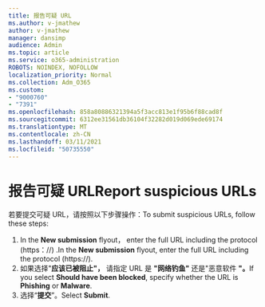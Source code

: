 ```yaml
---
title: 报告可疑 URL
ms.author: v-jmathew
author: v-jmathew
manager: dansimp
audience: Admin
ms.topic: article
ms.service: o365-administration
ROBOTS: NOINDEX, NOFOLLOW
localization_priority: Normal
ms.collection: Adm_O365
ms.custom:
- "9000760"
- "7391"
ms.openlocfilehash: 858a80886321394a5f3acc813e1f95b6f88cad8f
ms.sourcegitcommit: 6312ee31561db36104f32282d019d069ede69174
ms.translationtype: MT
ms.contentlocale: zh-CN
ms.lasthandoff: 03/11/2021
ms.locfileid: "50735550"
---
```

# <a name="report-suspicious-urls"></a><span data-ttu-id="1b4af-102">报告可疑 URL</span><span class="sxs-lookup"><span data-stu-id="1b4af-102">Report suspicious URLs</span></span>

<span data-ttu-id="1b4af-103">若要提交可疑 URL，请按照以下步骤操作：</span><span class="sxs-lookup"><span data-stu-id="1b4af-103">To submit suspicious URLs, follow these steps:</span></span>

1. <span data-ttu-id="1b4af-104">In the **New submission** flyout， enter the full URL including the protocol (https：//) .</span><span class="sxs-lookup"><span data-stu-id="1b4af-104">In the **New submission** flyout, enter the full URL including the protocol (https://).</span></span>
2. <span data-ttu-id="1b4af-105">如果选择"**应该已被阻止"，** 请指定 URL 是 **"网络钓鱼"** 还是"恶意软件 **"。**</span><span class="sxs-lookup"><span data-stu-id="1b4af-105">If you select **Should have been blocked**, specify whether the URL is **Phishing** or **Malware**.</span></span>
3. <span data-ttu-id="1b4af-106">选择“**提交**”。</span><span class="sxs-lookup"><span data-stu-id="1b4af-106">Select **Submit**.</span></span>
